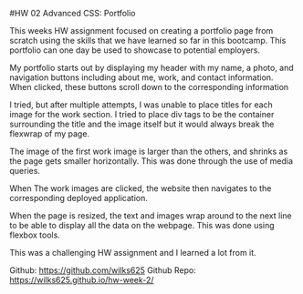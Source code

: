 #HW 02 Advanced CSS: Portfolio

This weeks HW assignment focused on creating a portfolio page from scratch using the skills that we have learned so far in this bootcamp. This portfolio can one day be used to showcase to potential employers.

My portfolio starts out by displaying my header with my name, a photo, and navigation buttons including about me, work, and contact information. When clicked, these buttons scroll down to the corresponding information

I tried, but after multiple attempts, I was unable to place titles for each image for the work section. I tried to place div tags to be the container surrounding the title and the image itself but it would always break the flexwrap of my page.

The image of the first work image is larger than the others, and shrinks as the page gets smaller horizontally. This was done through the use of media queries.

When The work images are clicked, the website then navigates to the corresponding deployed application.

When the page is resized, the text and images wrap around to the next line to be able to display all the data on the webpage. This was done using flexbox tools.

This was a challenging HW assignment and I learned a lot from it.

Github: https://github.com/wilks625
Github Repo: https://wilks625.github.io/hw-week-2/